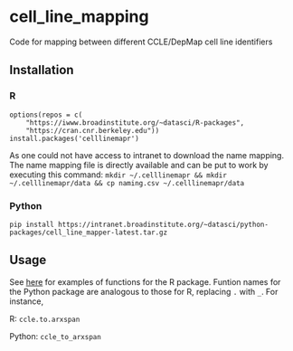 # cell_line_mapping
Code for mapping between different CCLE/DepMap cell line identifiers

## Installation
### R
```
options(repos = c(
	"https://iwww.broadinstitute.org/~datasci/R-packages",
	"https://cran.cnr.berkeley.edu"))
install.packages('celllinemapr')
```
As one could not have access to intranet to download the name mapping. The name mapping file is directly available and can be put to work by executing this command:
`mkdir ~/.celllinemapr && mkdir ~/.celllinemapr/data && cp naming.csv ~/.celllinemapr/data`

### Python
```
pip install https://intranet.broadinstitute.org/~datasci/python-packages/cell_line_mapper-latest.tar.gz
```

## Usage
See [here](https://github.com/broadinstitute/cell_line_mapping/blob/master/celllinemapr/SOP.Rmd) for examples of functions for the R package.
Funtion names for the Python package are analogous to those for R, replacing `.` with `_`. For instance,

R: `ccle.to.arxspan`

Python: `ccle_to_arxspan`

